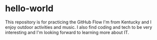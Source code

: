 # hello-world
This repository is for practicing the GitHub Flow
I'm from Kentucky and I enjoy outdoor activities and music. I also find coding and tech to be very interesting and I'm looking forward to learning more about IT.
